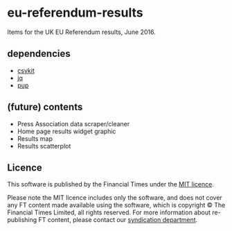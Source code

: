 # eu-referendum-results

Items for the UK EU Referendum results, June 2016.

## dependencies

* [csvkit](https://csvkit.readthedocs.org/en/0.9.1/)
* [jq](https://stedolan.github.io/jq/)
* [pup](https://github.com/ericchiang/pup)

## (future) contents

* Press Association data scraper/cleaner
* Home page results widget graphic
* Results map
* Results scatterplot

## Licence
This software is published by the Financial Times under the [MIT licence](http://opensource.org/licenses/MIT). 

Please note the MIT licence includes only the software, and does not cover any FT content made available using the software, which is copyright &copy; The Financial Times Limited, all rights reserved. For more information about re-publishing FT content, please contact our [syndication department](http://syndication.ft.com/).
